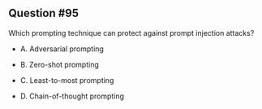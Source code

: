 ## Question #95

 Which prompting technique can protect against prompt injection attacks?

- A. Adversarial prompting

- B. Zero-shot prompting

- C. Least-to-most prompting

- D. Chain-of-thought prompting